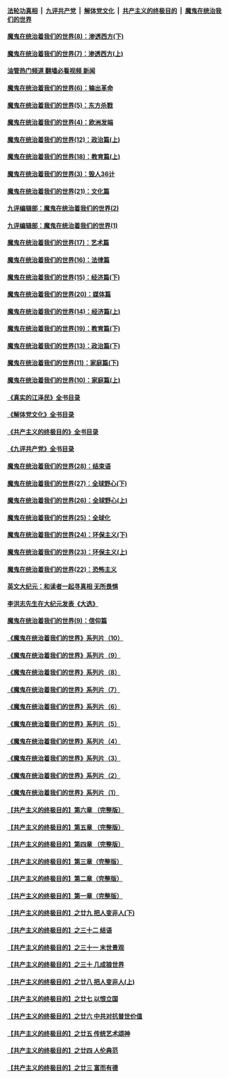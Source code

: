 ####  [法轮功真相](../../../../basic/blob/master/README.md?t=11061502) &nbsp;|&nbsp; [九评共产党](../../../../9ping.md/blob/master/README.md?t=11061502) &nbsp;|&nbsp; [解体党文化](../../../../jtdwh.md/blob/master/README.md?t=11061502)  &nbsp;|&nbsp; [共产主义的终极目的](../../../../gczydzjmd.md/blob/master/README.md?t=11061502) &nbsp;|&nbsp; [魔鬼在统治我们的世界](../../../../mgztzwmdsj.md/blob/master/README.md?t=11061502) 

#### [魔鬼在统治着我们的世界(8)：渗透西方(下)](../pages/nsc422/n10429603.md?t=11061502) 

#### [魔鬼在统治着我们的世界(7)：渗透西方(上)](../pages/nsc422/n10426013.md?t=11061502) 

#### [油管热门频道 翻墙必看视频 新闻](http://129.146.143.75:81/youtube.html?11061502)

#### [魔鬼在统治着我们的世界(6)：输出革命](../pages/nsc422/n10421536.md?t=11061502) 

#### [魔鬼在统治着我们的世界(5)：东方杀戮](../pages/nsc422/n10417707.md?t=11061502) 

#### [魔鬼在统治着我们的世界(4)：欧洲发端](../pages/nsc422/n10414890.md?t=11061502) 

#### [魔鬼在统治着我们的世界(12)：政治篇(上)](../pages/nsc422/n10444576.md?t=11061502) 

#### [魔鬼在统治着我们的世界(18)：教育篇(上)](../pages/nsc422/n10526970.md?t=11061502) 

#### [魔鬼在统治着我们的世界(3)：毁人36计](../pages/nsc422/n10411583.md?t=11061502) 

#### [魔鬼在统治着我们的世界(21)：文化篇](../pages/nsc422/n10597706.md?t=11061502) 

#### [九评编辑部：魔鬼在统治着我们的世界(2)](../pages/nsc422/n10410036.md?t=11061502) 

#### [九评编辑部：魔鬼在统治着我们的世界(1)](../pages/nsc422/n10406825.md?t=11061502) 

#### [魔鬼在统治着我们的世界(17)：艺术篇](../pages/nsc422/n10499093.md?t=11061502) 

#### [魔鬼在统治着我们的世界(16)：法律篇](../pages/nsc422/n10485969.md?t=11061502) 

#### [魔鬼在统治着我们的世界(15)：经济篇(下)](../pages/nsc422/n10469975.md?t=11061502) 

#### [魔鬼在统治着我们的世界(20)：媒体篇](../pages/nsc422/n10586579.md?t=11061502) 

#### [魔鬼在统治着我们的世界(14)：经济篇(上)](../pages/nsc422/n10457370.md?t=11061502) 

#### [魔鬼在统治着我们的世界(19)：教育篇(下)](../pages/nsc422/n10564808.md?t=11061502) 

#### [魔鬼在统治着我们的世界(13)：政治篇(下)](../pages/nsc422/n10448270.md?t=11061502) 

#### [魔鬼在统治着我们的世界(11)：家庭篇(下)](../pages/nsc422/n10440961.md?t=11061502) 

#### [魔鬼在统治着我们的世界(10)：家庭篇(上)](../pages/nsc422/n10435448.md?t=11061502) 

#### [《真实的江泽民》全书目录](../pages/nsc422/n13721399.md?t=11061502) 

#### [《解体党文化》全书目录](../pages/nsc422/n13721157.md?t=11061502) 

#### [《共产主义的终极目的》全书目录](../pages/nsc422/n13721048.md?t=11061502) 

#### [《九评共产党》全书目录](../pages/nsc422/n13708085.md?t=11061502) 

#### [魔鬼在统治着我们的世界(28)：结束语](../pages/nsc422/n10936246.md?t=11061502) 

#### [魔鬼在统治着我们的世界(27)：全球野心(下)](../pages/nsc422/n10928319.md?t=11061502) 

#### [魔鬼在统治着我们的世界(26)：全球野心(上)](../pages/nsc422/n10900318.md?t=11061502) 

#### [魔鬼在统治着我们的世界(25)：全球化](../pages/nsc422/n10788205.md?t=11061502) 

#### [魔鬼在统治着我们的世界(24)：环保主义(下)](../pages/nsc422/n10695307.md?t=11061502) 

#### [魔鬼在统治着我们的世界(23)：环保主义(上)](../pages/nsc422/n10688613.md?t=11061502) 

#### [魔鬼在统治着我们的世界(22)：恐怖主义](../pages/nsc422/n10614727.md?t=11061502) 

#### [英文大纪元：和读者一起寻真相 无所畏惧](../pages/nsc422/n12542027.md?t=11061502) 

#### [李洪志先生在大纪元发表《大选》](../pages/nsc422/n12534746.md?t=11061502) 

#### [魔鬼在统治着我们的世界(9)：信仰篇](../pages/nsc422/n10432159.md?t=11061502) 

#### [《魔鬼在统治着我们的世界》系列片（10）](../pages/nsc422/n12292670.md?t=11061502) 

#### [《魔鬼在统治着我们的世界》系列片（9）](../pages/nsc422/n12290859.md?t=11061502) 

#### [《魔鬼在统治着我们的世界》系列片（8）](../pages/nsc422/n12287445.md?t=11061502) 

#### [《魔鬼在统治着我们的世界》系列片（7）](../pages/nsc422/n12283425.md?t=11061502) 

#### [《魔鬼在统治着我们的世界》系列片（6）](../pages/nsc422/n12282314.md?t=11061502) 

#### [《魔鬼在统治着我们的世界》系列片（5）](../pages/nsc422/n12281419.md?t=11061502) 

#### [《魔鬼在统治着我们的世界》系列片（4）](../pages/nsc422/n12274024.md?t=11061502) 

#### [《魔鬼在统治着我们的世界》系列片（3）](../pages/nsc422/n12271322.md?t=11061502) 

#### [《魔鬼在统治着我们的世界》系列片（2）](../pages/nsc422/n12269049.md?t=11061502) 

#### [《魔鬼在统治着我们的世界》系列片（1）](../pages/nsc422/n12267575.md?t=11061502) 

#### [【共产主义的终极目的】第六章 （完整版）](../pages/nsc422/n11428913.md?t=11061502) 

#### [【共产主义的终极目的】第五章 （完整版）](../pages/nsc422/n11428912.md?t=11061502) 

#### [【共产主义的终极目的】第四章 （完整版）](../pages/nsc422/n11428907.md?t=11061502) 

#### [【共产主义的终极目的】第三章（完整版）](../pages/nsc422/n11428848.md?t=11061502) 

#### [【共产主义的终极目的】第二章（完整版）](../pages/nsc422/n11428831.md?t=11061502) 

#### [【共产主义的终极目的】第一章（完整版）](../pages/nsc422/n11417651.md?t=11061502) 

#### [【共产主义的终极目的】之廿九 把人变非人(下)](../pages/nsc422/n11344140.md?t=11061502) 

#### [【共产主义的终极目的】之三十二 结语](../pages/nsc422/n11360535.md?t=11061502) 

#### [【共产主义的终极目的】之三十一 末世景观](../pages/nsc422/n11351129.md?t=11061502) 

#### [【共产主义的终极目的】之三十 几成狼世界](../pages/nsc422/n11348280.md?t=11061502) 

#### [【共产主义的终极目的】之廿八 把人变非人(上)](../pages/nsc422/n11340492.md?t=11061502) 

#### [【共产主义的终极目的】之廿七 以恨立国](../pages/nsc422/n11336944.md?t=11061502) 

#### [【共产主义的终极目的】之廿六 中共对抗普世价值](../pages/nsc422/n11324785.md?t=11061502) 

#### [【共产主义的终极目的】之廿五 传统艺术颂神](../pages/nsc422/n11296396.md?t=11061502) 

#### [【共产主义的终极目的】之廿四 人伦典范](../pages/nsc422/n11296397.md?t=11061502) 

#### [【共产主义的终极目的】之廿三 富而有德](../pages/nsc422/n11283598.md?t=11061502) 

<img src='http://gfw-breaker.win/goodnews/indexes/nsc422.md' width='0px' height='0px'/>
